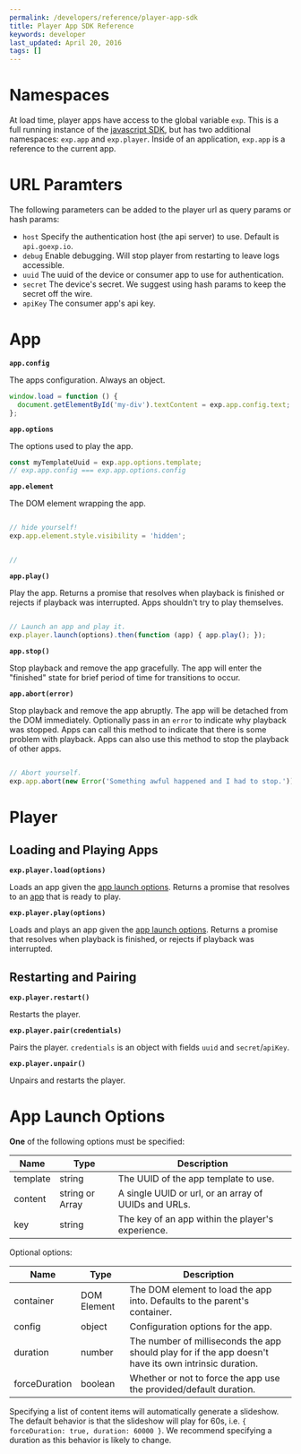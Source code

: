 ```yaml
---
permalink: /developers/reference/player-app-sdk
title: Player App SDK Reference
keywords: developer
last_updated: April 20, 2016
tags: []
---
```



# Namespaces

At load time, player apps have access to the global variable `exp`. This is a full running instance of the [javascript SDK](http://docs.goexp.io/developers/reference/javascript-sdk/), but has two additional namespaces: `exp.app` and `exp.player`. Inside of an application, `exp.app` is a reference to the current app.

# URL Paramters

The following parameters can be added to the player url as query params or hash params:

- `host` Specify the authentication host (the api server) to use. Default is `api.goexp.io`.
- `debug` Enable debugging. Will stop player from restarting to leave logs accessible.
- `uuid` The uuid of the device or consumer app to use for authentication.
- `secret` The device's secret. We suggest using hash params to keep the secret off the wire.
- `apiKey` The consumer app's api key.


# App

**`app.config`**

The apps configuration. Always an object.

```javascript
window.load = function () {
  document.getElementById('my-div').textContent = exp.app.config.text;
};
```

**`app.options`**

The options used to play the app.

```javascript
const myTemplateUuid = exp.app.options.template;
// exp.app.config === exp.app.options.config
```

**`app.element`**

The DOM element wrapping the app.

```javascript

// hide yourself!
exp.app.element.style.visibility = 'hidden';


// 

```


**`app.play()`**

Play the app. Returns a promise that resolves when playback is finished or rejects if playback was interrupted. Apps shouldn't try to play themselves.

```javascript

// Launch an app and play it.
exp.player.launch(options).then(function (app) { app.play(); });

```

**`app.stop()`**

Stop playback and remove the app gracefully. The app will enter the "finished" state for brief period of time for transitions to occur.


**`app.abort(error)`**

Stop playback and remove the app abruptly. The app will be detached from the DOM immediately. Optionally pass in an `error` to indicate why playback was stopped. Apps can call this method to indicate that there is some problem with playback. Apps can also use this method to stop the playback of other apps.



```javascript

// Abort yourself.
exp.app.abort(new Error('Something awful happened and I had to stop.'));

```



# Player

## Loading and Playing Apps

**`exp.player.load(options)`**

Loads an app given the [app launch options](#app-launch-options). Returns a promise that resolves to an [app](#app) that is ready to play.

**`exp.player.play(options)`**

Loads and plays an app given the [app launch options](#app-launch-options). Returns a promise that resolves when playback is finished, or rejects if playback was interrupted.


## Restarting and Pairing

**`exp.player.restart()`**

Restarts the player.


**`exp.player.pair(credentials)`**

Pairs the player. `credentials` is an object with fields `uuid` and `secret`/`apiKey`.


**`exp.player.unpair()`**

Unpairs and restarts the player.



# App Launch Options

**One** of the following options must be specified:

Name | Type | Description
--- | --- | ---
template | string | The UUID of the app template to use.
content | string or Array | A single UUID or url, or an array of UUIDs and URLs.
key | string | The key of an app within the player's experience.

Optional options:

Name | Type | Description
--- | --- | ---
container | DOM Element | The DOM element to load the app into. Defaults to the parent's container.
config | object | Configuration options for the app.
duration | number | The number of milliseconds the app should play for if the app doesn't have its own intrinsic duration.
forceDuration | boolean | Whether or not to force the app use the provided/default duration.

Specifying a list of content items will automatically generate a slideshow. The default behavior is that the slideshow will play for 60s, i.e. `{ forceDuration: true, duration: 60000 }`. We recommend specifying a duration as this behavior is likely to change.
